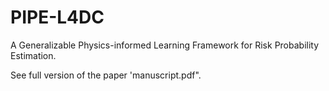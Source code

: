 # PIPE-L4DC
A Generalizable Physics-informed Learning Framework for Risk Probability Estimation. 

See full version of the paper 'manuscript.pdf".
